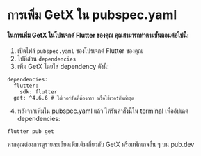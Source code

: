 # การเพิ่ม GetX ใน pubspec.yaml

#### ในการเพิ่ม GetX ในโปรเจกต์ Flutter ของคุณ คุณสามารถทำตามขั้นตอนต่อไปนี้:

1. เปิดไฟล์ ```pubspec.yaml``` ของโปรเจกต์ Flutter ของคุณ
2. ไปที่ส่วน ```dependencies```
3. เพิ่ม GetX โดยใส่ dependency ดังนี้:

```
dependencies:
  flutter:
    sdk: flutter
  get: ^4.6.6 # ใส่เวอร์ชันที่ต้องการ หรือใช้เวอร์ชันล่าสุด
```

4. หลังจากเพิ่มใน pubspec.yaml แล้ว ให้รันคำสั่งนี้ใน terminal เพื่ออัปเดต dependencies:

```
flutter pub get
```

หากคุณต้องการดูรายละเอียดเพิ่มเติมเกี่ยวกับ GetX หรือแพ็กเกจอื่น ๆ บน pub.dev